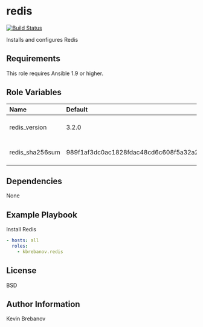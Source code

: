 redis
=====

[![Build Status](https://travis-ci.org/kbrebanov/ansible-redis.svg?branch=master)](https://travis-ci.org/kbrebanov/ansible-redis)

Installs and configures Redis

Requirements
------------

This role requires Ansible 1.9 or higher.

Role Variables
--------------

| Name            | Default                                                          | Description                 |
|:----------------|:-----------------------------------------------------------------|:----------------------------|
| redis_version   | 3.2.0                                                            | Version of Redis to install |
| redis_sha256sum | 989f1af3dc0ac1828fdac48cd6c608f5a32a235046dddf823226f760c0fd8762 | SHA 256 checksum of package |

Dependencies
------------

None

Example Playbook
----------------

Install Redis
```yaml
- hosts: all
  roles:
    - kbrebanov.redis
```

License
-------

BSD

Author Information
------------------

Kevin Brebanov
